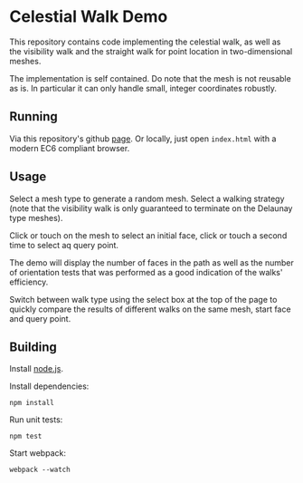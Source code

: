 Celestial Walk Demo
===================

This repository contains code implementing the celestial walk, as well
as the visibility walk and the straight walk for point location in
two-dimensional meshes.

The implementation is self contained. Do note that the mesh is not
reusable as is. In particular it can only handle small, integer
coordinates robustly.

Running
-------

Via this repository's github [page](https://wkuijper.github.com/celestial-walk-demo/). Or locally, just open `index.html` with a modern EC6 compliant browser.

Usage
-----

Select a mesh type to generate a random mesh. Select a walking
strategy (note that the visibility walk is only guaranteed to
terminate on the Delaunay type meshes).

Click or touch on the mesh to select an initial face, click or touch a
second time to select aq query point.

The demo will display the number of faces in the path as well as the
number of orientation tests that was performed as a good indication of
the walks' efficiency.

Switch between walk type using the select box at the top of the page
to quickly compare the results of different walks on the same mesh,
start face and query point.

Building
--------

Install [node.js](https://nodejs.org).

Install dependencies:

    npm install

Run unit tests:

    npm test

Start webpack:

    webpack --watch
